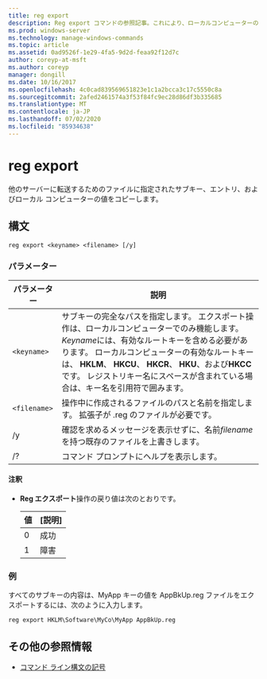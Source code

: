 ```yaml
---
title: reg export
description: Reg export コマンドの参照記事。これにより、ローカルコンピューターの指定したサブキー、エントリ、および値が、他のサーバーに転送するためにファイルにコピーされます。
ms.prod: windows-server
ms.technology: manage-windows-commands
ms.topic: article
ms.assetid: 0ad9526f-1e29-4fa5-9d2d-feaa92f12d7c
author: coreyp-at-msft
ms.author: coreyp
manager: dongill
ms.date: 10/16/2017
ms.openlocfilehash: 4c0cad839569651823e1c1a2bcca3c17c5550c8a
ms.sourcegitcommit: 2afed2461574a3f53f84fc9ec28d86df3b335685
ms.translationtype: MT
ms.contentlocale: ja-JP
ms.lasthandoff: 07/02/2020
ms.locfileid: "85934638"
---
```

# <a name="reg-export"></a>reg export

他のサーバーに転送するためのファイルに指定されたサブキー、エントリ、およびローカル コンピューターの値をコピーします。

## <a name="syntax"></a>構文

```
reg export <keyname> <filename> [/y]
```

### <a name="parameters"></a>パラメーター

| パラメーター | 説明 |
|--|--|
| `<keyname>` | サブキーの完全なパスを指定します。 エクスポート操作は、ローカルコンピューターでのみ機能します。 *Keyname*には、有効なルートキーを含める必要があります。 ローカルコンピューターの有効なルートキーは、 **HKLM**、 **HKCU**、 **HKCR**、 **HKU**、および**HKCC**です。 レジストリキー名にスペースが含まれている場合は、キー名を引用符で囲みます。 |
| `<filename>` | 操作中に作成されるファイルのパスと名前を指定します。 拡張子が .reg のファイルが必要です。 |
| /y | 確認を求めるメッセージを表示せずに、名前*filename*を持つ既存のファイルを上書きします。 |
| /? | コマンド プロンプトにヘルプを表示します。 |

#### <a name="remarks"></a>注釈

- **Reg エクスポート**操作の戻り値は次のとおりです。

    | 値 | [説明] |
    |--|--|
    | 0 | 成功 |
    | 1 | 障害 |

### <a name="examples"></a>例

すべてのサブキーの内容は、MyApp キーの値を AppBkUp.reg ファイルをエクスポートするには、次のように入力します。

```
reg export HKLM\Software\MyCo\MyApp AppBkUp.reg
```

## <a name="additional-references"></a>その他の参照情報

- [コマンド ライン構文の記号](command-line-syntax-key.md)
